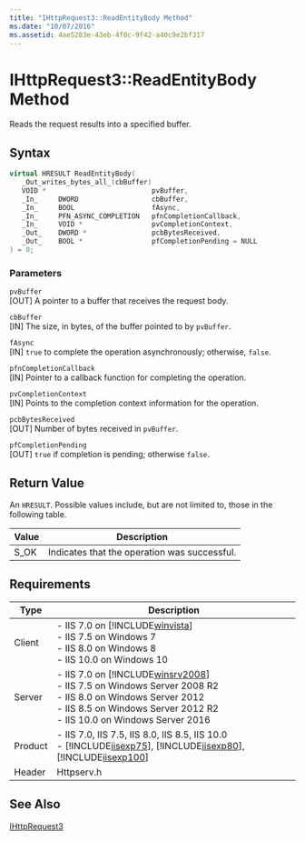```yaml
---
title: "IHttpRequest3::ReadEntityBody Method"
ms.date: "10/07/2016"
ms.assetid: 4ae5283e-43eb-4f0c-9f42-a40c9e2bf317
---
```

# IHttpRequest3::ReadEntityBody Method
Reads the request results into a specified buffer.  
  
## Syntax  
  
```cpp  
virtual HRESULT ReadEntityBody(  
   _Out_writes_bytes_all_(cbBuffer)  
   VOID *                          pvBuffer,  
   _In_     DWORD                  cbBuffer,  
   _In_     BOOL                   fAsync,  
   _In_     PFN_ASYNC_COMPLETION   pfnCompletionCallback,  
   _In_     VOID *                 pvCompletionContext,  
   _Out_    DWORD *                pcbBytesReceived,  
   _Out_    BOOL *                 pfCompletionPending = NULL  
) = 0;  
```  
  
### Parameters  
 `pvBuffer`  
 [OUT] A pointer to a buffer that receives the request body.  
  
 `cbBuffer`  
 [IN] The size, in bytes, of the buffer pointed to by `pvBuffer`.  
  
 `fAsync`  
 [IN] `true` to complete the operation asynchronously; otherwise, `false`.  
  
 `pfnCompletionCallback`  
 [IN] Pointer to a callback function for completing the operation.  
  
 `pvCompletionContext`  
 [IN] Points to the completion context information for the operation.  
  
 `pcbBytesReceived`  
 [OUT] Number of bytes received in `pvBuffer`.  
  
 `pfCompletionPending`  
 [OUT] `true` if completion is pending; otherwise `false`.  
  
## Return Value  
 An `HRESULT`. Possible values include, but are not limited to, those in the following table.  
  
|Value|Description|  
|-----------|-----------------|  
|S_OK|Indicates that the operation was successful.|  
  
## Requirements  
  
|Type|Description|  
|----------|-----------------|  
|Client|-   IIS 7.0 on [!INCLUDE[winvista](../../wmi-provider/includes/winvista-md.md)]<br />-   IIS 7.5 on Windows 7<br />-   IIS 8.0 on Windows 8<br />-   IIS 10.0 on Windows 10|  
|Server|-   IIS 7.0 on [!INCLUDE[winsrv2008](../../wmi-provider/includes/winsrv2008-md.md)]<br />-   IIS 7.5 on Windows Server 2008 R2<br />-   IIS 8.0 on Windows Server 2012<br />-   IIS 8.5 on Windows Server 2012 R2<br />-   IIS 10.0 on Windows Server 2016|  
|Product|-   IIS 7.0, IIS 7.5, IIS 8.0, IIS 8.5, IIS 10.0<br />-   [!INCLUDE[iisexp75](../../web-development-reference/native-code-api-reference/includes/iisexp75-md.md)], [!INCLUDE[iisexp80](../../web-development-reference/native-code-api-reference/includes/iisexp80-md.md)], [!INCLUDE[iisexp100](../../web-development-reference/native-code-api-reference/includes/iisexp100-md.md)]|  
|Header|Httpserv.h|  
  
## See Also  
 [IHttpRequest3](../../web-development-reference/native-code-api-reference/ihttprequest3-readentitybody-method.md)
